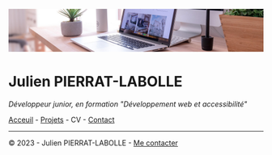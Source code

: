 ![en-tête](img/desk-banner.jpg)

# Julien PIERRAT-LABOLLE

*Développeur junior, en formation "Développement web et accessibilité"*

[Acceuil](acceuil.md) - [Projets](projets.md) - CV - [Contact](contact.md)


---

© 2023 - Julien PIERRAT-LABOLLE - [Me contacter](contact.md)